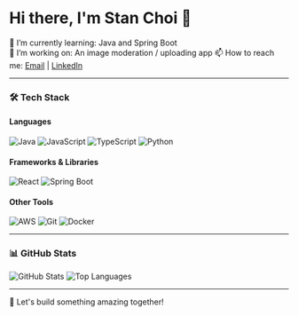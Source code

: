 # Hi there, I'm Stan Choi 👋

🌱 I’m currently learning: Java and Spring Boot  
🔭 I’m working on: An image moderation / uploading app
📫 How to reach me: [Email](mailto:choi.j.stan@gmail.com) | [LinkedIn](https://linkedin.com/in/username](https://www.linkedin.com/in/stanchoinym/))

---

### 🛠️ Tech Stack

#### **Languages**
![Java](https://img.shields.io/badge/Java-ED8B00?style=for-the-badge&logo=java&logoColor=white)
![JavaScript](https://img.shields.io/badge/JavaScript-F7DF1E?style=for-the-badge&logo=javascript&logoColor=black)
![TypeScript](https://img.shields.io/badge/TypeScript-007ACC?style=for-the-badge&logo=typescript&logoColor=white)
![Python](https://img.shields.io/badge/Python-3776AB?style=for-the-badge&logo=python&logoColor=white)

#### **Frameworks & Libraries**
![React](https://img.shields.io/badge/React-20232A?style=for-the-badge&logo=react&logoColor=61DAFB)
![Spring Boot](https://img.shields.io/badge/Spring_Boot-6DB33F?style=for-the-badge&logo=spring-boot&logoColor=white)

#### **Other Tools**
![AWS](https://img.shields.io/badge/AWS-232F3E?style=for-the-badge&logo=amazon-aws&logoColor=white)
![Git](https://img.shields.io/badge/Git-F05032?style=for-the-badge&logo=git&logoColor=white)
![Docker](https://img.shields.io/badge/Docker-2496ED?style=for-the-badge&logo=docker&logoColor=white)

---

### 📊 GitHub Stats
![GitHub Stats](https://github-readme-stats.vercel.app/api?username=StanimalTheMan&show_icons=true&theme=dark)
![Top Languages](https://github-readme-stats.vercel.app/api/top-langs/?username=StanimalTheMan&layout=compact&theme=dark)

---

🚀 Let's build something amazing together!
